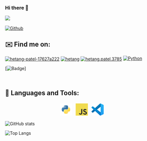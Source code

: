 ### Hi there 👋

![](https://visitor-badge.laobi.icu/badge?page_id=hetang7802.hetang7802)

[![Github](https://img.shields.io/github/followers/hetang7802?label=Follow&style=social)](https://github.com/hetang7802)


## ✉️ Find me on:

<p align="center">
 
<!--  <a href="https://charalambosioannou.github.io/" target="_blank" rel="noopener noreferrer"> <img src="https://raw.githubusercontent.com/iconic/open-iconic/master/svg/globe.svg" alt="Python" height="40" style="vertical-align:top; margin:4px"> </a> -->
<!--  <a href="https://linkedin.com/in/charalambosioannou" target="_blank" rel="noopener noreferrer"> <img src="https://cdn.jsdelivr.net/npm/simple-icons@v3/icons/linkedin.svg" alt="Python" height="40" style="vertical-align:top; margin:4px"></a> -->
 <a href="https://www.linkedin.com/in/hetang-patel-17627a222/" target="blank"><img align="center" src="https://raw.githubusercontent.com/rahuldkjain/github-profile-readme-generator/22064237dce9d9052582c108ace3c161b646dfd9/src/images/icons/Social/linked-in-alt.svg" alt="hetang-patel-17627a222" height="30" width="40" /></a>
<a href="https://codeforces.com/profile/hetang" target="blank"><img align="center" src="https://cdn.jsdelivr.net/npm/simple-icons@3.0.1/icons/codeforces.svg" alt="hetang" height="30" width="40" /></a>
<a href="https://www.instagram.com/hetang.patel.3785/" target="blank"><img align="center" src="https://raw.githubusercontent.com/rahuldkjain/github-profile-readme-generator/22064237dce9d9052582c108ace3c161b646dfd9/src/images/icons/Social/instagram.svg" alt="hetang.patel.3785" height="30" width="40" /></a>
<a href="mailto:hetangpatel7802@gmail.com"> <img src="https://cdn.jsdelivr.net/npm/simple-icons@v3/icons/gmail.svg" alt="Python" height="30"></a>
 <br>
 
[![Badge](https://cp-logo.vercel.app/codeforces/hetang?logo=true)]

</p>

<br />

## 🧰 Languages and Tools:
<p align="center">
<img src="https://raw.githubusercontent.com/github/explore/80688e429a7d4ef2fca1e82350fe8e3517d3494d/topics/python/python.png" alt="Python" height="40" style="vertical-align:top; margin:4px">
<img src="https://raw.githubusercontent.com/github/explore/80688e429a7d4ef2fca1e82350fe8e3517d3494d/topics/javascript/javascript.png" alt="Javascript" height="40" style="vertical-align:top; margin:4px">
<img src="https://raw.githubusercontent.com/github/explore/80688e429a7d4ef2fca1e82350fe8e3517d3494d/topics/visual-studio-code/visual-studio-code.png" alt="VS Code" height="40" style="vertical-align:top; margin:4px">
</p>

![GitHub stats](https://github-readme-stats.vercel.app/api?username=hetang7802&show_icons=true&theme=tokyonight)

![Top Langs](https://github-readme-stats.vercel.app/api/top-langs/?username=hetang7802&theme=tokyonight)



<!--
**hetang7802/hetang7802** is a ✨ _special_ ✨ repository because its `README.md` (this file) appears on your GitHub profile.

Here are some ideas to get you started:

- 🔭 I’m currently working on ...
- 🌱 I’m currently learning ...
- 👯 I’m looking to collaborate on ...
- 🤔 I’m looking for help with ...
- 💬 Ask me about ...
- 📫 How to reach me: ...
- 😄 Pronouns: ...
- ⚡ Fun fact: ...
-->
